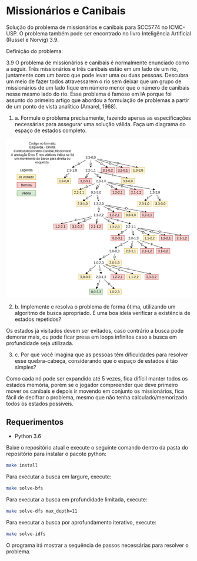 # Missionários e Canibais

Solução do problema de missionários e canibais para SCC5774 no ICMC-USP. O problema também pode ser encontrado no livro Inteligência Artificial (Russel e Norvig) 3.9.

Definição do problema:

3.9 O problema de missionários e canibais é normalmente enunciado como a seguir. Três missionários e três canibais estão em um lado de um rio, juntamente com um barco que pode levar uma ou duas pessoas. Descubra um meio de fazer todos atravessarem o rio sem deixar que um grupo de missionários de um lado fique em número menor que o número de canibais nesse mesmo lado do rio. Esse problema é famoso em IA porque foi assunto do primeiro artigo que abordou a formulação de problemas a partir de um ponto de vista analítico (Amarel, 1968).

1. a. Formule o problema precisamente, fazendo apenas as especificações necessárias para assegurar uma solução válida. Faça um diagrama do espaço de estados completo.

![diagrama](assets/possible_states.png)

2. b. Implemente e resolva o problema de forma ótima, utilizando um algoritmo de busca apropriado. É uma boa ideia verificar a existência de estados repetidos?

Os estados já visitados devem ser evitados, caso contrário a busca pode demorar mais, ou pode ficar presa em loops infinitos caso a busca em profundidade seja utilizada.

3. c. Por que você imagina que as pessoas têm dificuldades para resolver esse quebra-cabeça, considerando que o espaço de estados é tão simples?

Como cada nó pode ser expandido até 5 vezes, fica difícil manter todos os estados memória, porém se o jogador compreender que deve primeiro mover os canibais e depois ir movendo em conjunto os missionários, fica fácil de decifrar o problema, mesmo que não tenha calculado/memorizado todos os estados possíveis.


## Requerimentos

* Python 3.6

Baixe o repositório atual e execute o seguinte comando dentro da pasta do repositório para instalar o pacote python:

```bash
make install
```

Para executar a busca em largure, execute:

```bash
make solve-bfs
```

Para executar a busca em profundidade limitada, execute:

```bash
make solve-dfs max_depth=11
```

Para executar a busca por aprofundamento iterativo, execute:

```bash
make solve-idfs
```

O programa irá mostrar a sequência de passos necessárias para resolver o problema.
